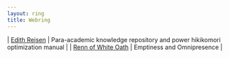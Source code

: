 ```yaml
---
layout: ring
title: Webring
---
```


| [Edith Reisen](http://reisen.netlify.app/) | Para-academic knowledge repository and power hikikomori optimization manual |
| [Renn of White Oath](https://whiteoath.net/) | Emptiness and Omnipresence |

